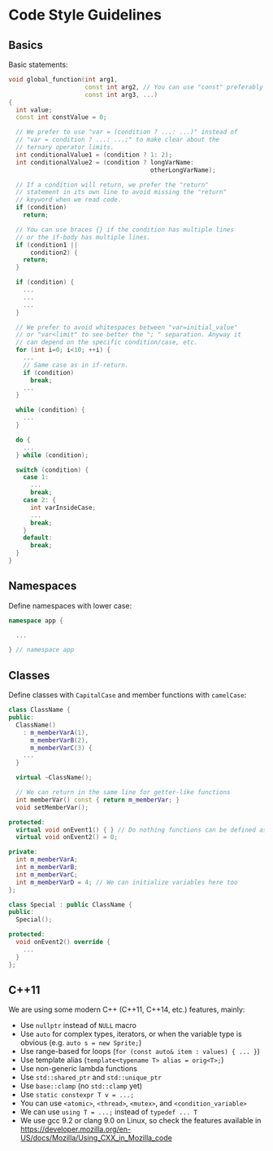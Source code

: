# Code Style Guidelines

## Basics

Basic statements:

```c++
void global_function(int arg1,
                     const int arg2, // You can use "const" preferably
                     const int arg3, ...)
{
  int value;
  const int constValue = 0;

  // We prefer to use "var = (condition ? ...: ...)" instead of
  // "var = condition ? ...: ...;" to make clear about the
  // ternary operator limits.
  int conditionalValue1 = (condition ? 1: 2);
  int conditionalValue2 = (condition ? longVarName:
                                       otherLongVarName);

  // If a condition will return, we prefer the "return"
  // statement in its own line to avoid missing the "return"
  // keyword when we read code.
  if (condition)
    return;

  // You can use braces {} if the condition has multiple lines
  // or the if-body has multiple lines.
  if (condition1 ||
      condition2) {
    return;
  }

  if (condition) {
    ...
    ...
    ...
  }

  // We prefer to avoid whitespaces between "var=initial_value"
  // or "var<limit" to see better the "; " separation. Anyway it
  // can depend on the specific condition/case, etc.
  for (int i=0; i<10; ++i) {
    ...
    // Same case as in if-return.
    if (condition)
      break;
    ...
  }

  while (condition) {
    ...
  }

  do {
    ...
  } while (condition);

  switch (condition) {
    case 1:
      ...
      break;
    case 2: {
      int varInsideCase;
      ...
      break;
    }
    default:
      break;
  }
}
```

## Namespaces

Define namespaces with lower case:

```c++
namespace app {

  ...

} // namespace app
```

## Classes

Define classes with `CapitalCase` and member functions with `camelCase`:

```c++
class ClassName {
public:
  ClassName()
    : m_memberVarA(1),
      m_memberVarB(2),
      m_memberVarC(3) {
    ...
  }

  virtual ~ClassName();

  // We can return in the same line for getter-like functions
  int memberVar() const { return m_memberVar; }
  void setMemberVar();

protected:
  virtual void onEvent1() { } // Do nothing functions can be defined as "{ }"
  virtual void onEvent2() = 0;

private:
  int m_memberVarA;
  int m_memberVarB;
  int m_memberVarC;
  int m_memberVarD = 4; // We can initialize variables here too
};

class Special : public ClassName {
public:
  Special();

protected:
  void onEvent2() override {
    ...
  }
};
```

## C++11

We are using some modern C++ (C++11, C++14, etc.) features, mainly:

* Use `nullptr` instead of `NULL` macro
* Use `auto` for complex types, iterators, or when the variable type
  is obvious (e.g. `auto s = new Sprite;`)
* Use range-based for loops (`for (const auto& item : values) { ... }`)
* Use template alias (`template<typename T> alias = orig<T>;`)
* Use non-generic lambda functions
* Use `std::shared_ptr` and `std::unique_ptr`
* Use `base::clamp` (no `std::clamp` yet)
* Use `static constexpr T v = ...;`
* You can use `<atomic>`, `<thread>`, `<mutex>`, and `<condition_variable>`
* We can use `using T = ...;` instead of `typedef ... T`
* We use gcc 9.2 or clang 9.0 on Linux, so check the features available in
  https://developer.mozilla.org/en-US/docs/Mozilla/Using_CXX_in_Mozilla_code
